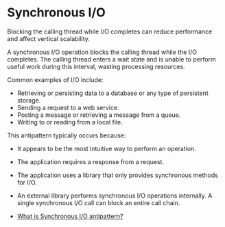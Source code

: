 # Synchronous I/O

Blocking the calling thread while I/O completes can reduce performance and affect vertical scalability.

A synchronous I/O operation blocks the calling thread while the I/O completes. The calling thread enters a wait state and is unable to perform useful work during this interval, wasting processing resources.

Common examples of I/O include:

- Retrieving or persisting data to a database or any type of persistent storage.
- Sending a request to a web service.
- Posting a message or retrieving a message from a queue.
- Writing to or reading from a local file.

This antipattern typically occurs because:

- It appears to be the most intuitive way to perform an operation.
- The application requires a response from a request.
- The application uses a library that only provides synchronous methods for I/O.
- An external library performs synchronous I/O operations internally. A single synchronous I/O call can block an entire call chain.

- [What is Synchronous I/O antipattern?](https://learn.microsoft.com/en-us/azure/architecture/antipatterns/synchronous-io/)